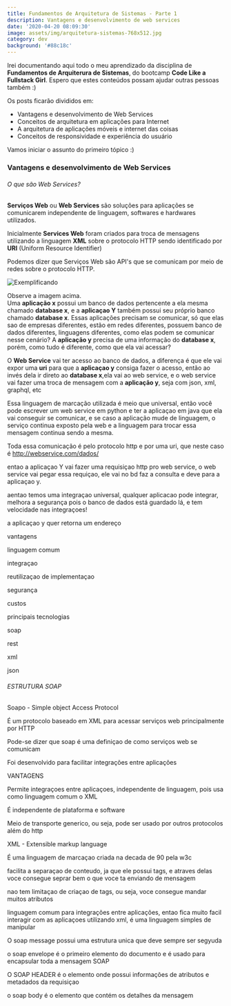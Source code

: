 ```yaml
---
title: Fundamentos de Arquitetura de Sistemas - Parte 1
description: Vantagens e desenvolvimento de web services
date: '2020-04-20 08:09:30'
image: assets/img/arquitetura-sistemas-768x512.jpg
category: dev
background: '#88c18c'
---
```

Irei documentando aqui todo o meu aprendizado da disciplina de **Fundamentos de Arquiterura de Sistemas**, do bootcamp **Code Like a Fullstack Girl**. Espero que estes conteúdos possam ajudar outras pessoas também :)

Os posts ficarão divididos em:

* Vantagens e desenvolvimento de Web Services
* Conceitos de arquitetura em aplicações para Internet
* A arquitetura de aplicações móveis e internet das coisas
* Conceitos de responsividade e experiência do usuário

Vamos iniciar o assunto do primeiro tópico :)

### Vantagens e desenvolvimento de Web Services

###### O que são Web Services?

**Serviços Web** ou **Web Services** são soluções para aplicações se comunicarem independente de linguagem, softwares e hardwares utilizados.

Inicialmente **Services Web** foram criados para troca de mensagens utilizando a linguagem **XML** sobre o protocolo HTTP sendo identificado por **URI** (Uniform Resource Identifier)

Podemos dizer que Serviços Web são API's que se comunicam por meio de redes sobre o protocolo HTTP.

![Exemplificando](assets/img/unnamed.png "Exemplificando")

Observe a imagem acima.\
Uma **aplicação x** possui um banco de dados pertencente a ela mesma chamado **database x**, e a **aplicaçao Y** também possui seu próprio banco chamado **database x**. Essas aplicações precisam se comunicar, só que elas sao de empresas diferentes, estão em redes diferentes, possuem banco de dados diferentes, linguagens diferentes, como elas podem se comunicar nesse cenário? A **aplicação y** precisa de uma informação do **database x**, porém, como tudo é diferente, como que ela vai acessar?

O **Web Service** vai ter acesso ao banco de dados, a diferença é que ele vai expor uma **uri** para que a **aplicaçao y** consiga fazer o acesso, então ao invés dela ir direto ao **database x**,ela vai ao web service, e o web service vai fazer uma troca de mensagem com a **aplicação y**, seja com json, xml, graphql, etc

Essa linguagem de marcação utilizada é meio que universal, então você pode escrever um web service em python e ter a aplicaçao em java que ela vai conseguir se comunicar, e se caso a aplicação mude de linguagem, o serviço continua exposto pela web e a linguagem para trocar essa mensagem continua sendo a mesma.

Toda essa comunicação é pelo protocolo http e por uma uri, que neste caso é http://webservice.com/dados/

entao a aplicaçao Y vai fazer uma requisiçao http pro web service, o web service vai pegar essa requiçao, ele vai no bd faz a consulta e deve para a aplicaçao y.

aentao temos uma integraçao universal, qualquer aplicacao pode integrar, melhora a segurança pois o banco de dados está guardado lá, e tem velocidade nas integraçoes!

a aplicaçao y quer retorna um endereço

vantagens

linguagem comum 

integraçao

reutilizaçao de implementaçao

segurança

custos

principais tecnologias

soap

rest

xml

json

###### ESTRUTURA SOAP

Soapo - Simple object Access Protocol

É um protocolo baseado em XML para acessar serviços web principalmente por HTTP

Pode-se dizer que soap é uma definiçao de como serviços web se comunicam

Foi desenvolvido para facilitar integrações entre aplicações

VANTAGENS

Permite integraçoes entre aplicaçoes, independente de linguagem, pois usa como linguagem comum o XML

É independente de plataforma e software

Meio de transporte generico, ou seja, pode ser usado por outros protocolos além do http

XML - Extensible markup language

É uma linguagem de marcaçao criada na decada de 90 pela w3c

facilita a separaçao de conteudo, ja que ele possui tags, e atraves delas voce consegue seprar bem o que voce ta enviando de mensagem

nao tem limitaçao de criaçao de tags, ou seja, voce consegue mandar muitos atributos

linguagem comum para integrações entre aplicações, entao fica muito facil interagir com as aplicaçoes utilizando xml, é uma linguagem simples de manipular

O soap message possui uma estrutura unica que deve sempre ser segyuda

o soap envelope é o primeiro elemento do documento e é usado para encapsular toda a mensagem SOAP

O SOAP HEADER é o elemento onde possui informações de atributos e metadados da requisiçao

o soap body é o elemento que contém os detalhes da mensagem
